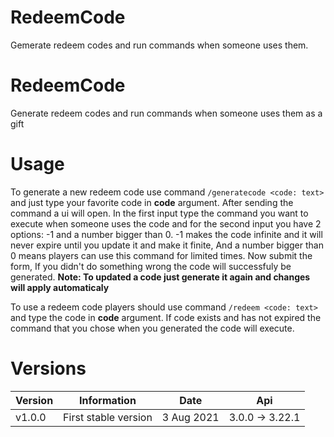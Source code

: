 # RedeemCode
Gemerate redeem codes and run commands when someone uses them.
# RedeemCode
Generate redeem codes and run commands when someone uses them as a gift

# Usage
To generate a new redeem code use command `/generatecode <code: text>` and just type your favorite code in **code** argument.
After sending the command a ui will open. In the first input type the command you want to execute when someone uses the code and for the second input you have 2 options: -1 and a number bigger than 0. -1 makes the code infinite and it will never expire until you update it and make it finite, And a number bigger than 0 means players can use this command for limited times.
Now submit the form, If you didn't do something wrong the code will successfuly be generated.
**Note: To updated a code just generate it again and changes will apply automaticaly**

To use a redeem code players should use command `/redeem <code: text>` and type the code in **code** argument.
If code exists and has not expired the command that you chose when you generated the code will execute.

# Versions
Version | Information | Date | Api
------- | ----------- | ---- | ---
v1.0.0 | First stable version | 3 Aug 2021 | 3.0.0 -> 3.22.1
